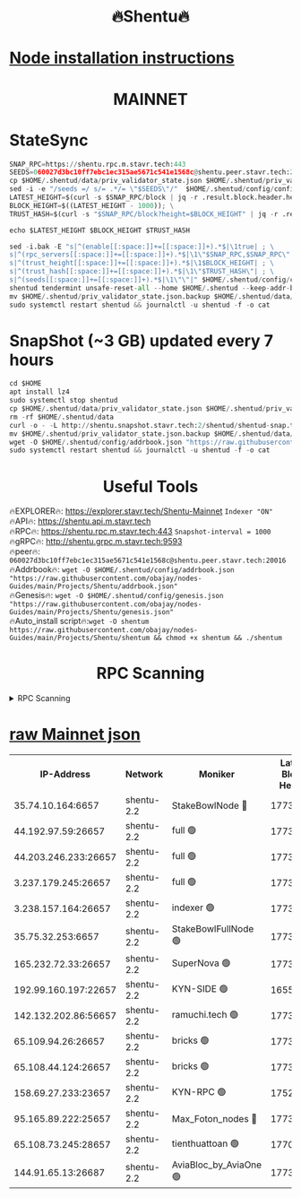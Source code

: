 <h1 align="center"> 🔥Shentu🔥</h1>

[Node installation instructions](https://github.com/obajay/nodes-Guides/tree/main/Projects/Shentu)
=
<h1 align="center"> MAINNET</h1>

# StateSync
```python
SNAP_RPC=https://shentu.rpc.m.stavr.tech:443
SEEDS=060027d3bc10ff7ebc1ec315ae5671c541e1568c@shentu.peer.stavr.tech:20016
cp $HOME/.shentud/data/priv_validator_state.json $HOME/.shentud/priv_validator_state.json.backup
sed -i -e "/seeds =/ s/= .*/= \"$SEEDS\"/"  $HOME/.shentud/config/config.toml
LATEST_HEIGHT=$(curl -s $SNAP_RPC/block | jq -r .result.block.header.height); \
BLOCK_HEIGHT=$((LATEST_HEIGHT - 1000)); \
TRUST_HASH=$(curl -s "$SNAP_RPC/block?height=$BLOCK_HEIGHT" | jq -r .result.block_id.hash)

echo $LATEST_HEIGHT $BLOCK_HEIGHT $TRUST_HASH

sed -i.bak -E "s|^(enable[[:space:]]+=[[:space:]]+).*$|\1true| ; \
s|^(rpc_servers[[:space:]]+=[[:space:]]+).*$|\1\"$SNAP_RPC,$SNAP_RPC\"| ; \
s|^(trust_height[[:space:]]+=[[:space:]]+).*$|\1$BLOCK_HEIGHT| ; \
s|^(trust_hash[[:space:]]+=[[:space:]]+).*$|\1\"$TRUST_HASH\"| ; \
s|^(seeds[[:space:]]+=[[:space:]]+).*$|\1\"\"|" $HOME/.shentud/config/config.toml
shentud tendermint unsafe-reset-all --home $HOME/.shentud --keep-addr-book
mv $HOME/.shentud/priv_validator_state.json.backup $HOME/.shentud/data/priv_validator_state.json
sudo systemctl restart shentud && journalctl -u shentud -f -o cat
```
# SnapShot (~3 GB) updated every 7 hours
```python
cd $HOME
apt install lz4
sudo systemctl stop shentud
cp $HOME/.shentud/data/priv_validator_state.json $HOME/.shentud/priv_validator_state.json.backup
rm -rf $HOME/.shentud/data
curl -o - -L http://shentu.snapshot.stavr.tech:2/shentud/shentud-snap.tar.lz4 | lz4 -c -d - | tar -x -C $HOME/.shentud --strip-components 2
mv $HOME/.shentud/priv_validator_state.json.backup $HOME/.shentud/data/priv_validator_state.json
wget -O $HOME/.shentud/config/addrbook.json "https://raw.githubusercontent.com/obajay/nodes-Guides/main/Projects/Shentu/addrbook.json"
sudo systemctl restart shentud && journalctl -u shentud -f -o cat
```

 <h1 align="center"> Useful Tools</h1>

🔥EXPLORER🔥:     https://explorer.stavr.tech/Shentu-Mainnet        `Indexer "ON"` \
🔥API🔥:          https://shentu.api.m.stavr.tech \
🔥RPC🔥:          https://shentu.rpc.m.stavr.tech:443              `Snapshot-interval = 1000` \
🔥gRPC🔥:         http://shentu.grpc.m.stavr.tech:9593 \
🔥peer🔥:         `060027d3bc10ff7ebc1ec315ae5671c541e1568c@shentu.peer.stavr.tech:20016` \
🔥Addrbook🔥:  `wget -O $HOME/.shentud/config/addrbook.json "https://raw.githubusercontent.com/obajay/nodes-Guides/main/Projects/Shentu/addrbook.json"` \
🔥Genesis🔥:  `wget -O $HOME/.shentud/config/genesis.json "https://raw.githubusercontent.com/obajay/nodes-Guides/main/Projects/Shentu/genesis.json"` \
🔥Auto_install script🔥:`wget -O shentum https://raw.githubusercontent.com/obajay/nodes-Guides/main/Projects/Shentu/shentum && chmod +x shentum && ./shentum`

<h1 align="center"> RPC Scanning</h1>

<details>
<summary>RPC Scanning</summary>

<h2 align="center"> We scan nodes in real time every 4 hours. And we provide the final result of RPC endpoints.
We cannot influence the operation of these nodes in any way. </h2>


```python
If Voting Power is higher than 0 --> then the Node is a validator of the network and may be subject to attack and be a potential threat to the chain.
```
```python
We marked such validators with a red symbol
```

</details>

[raw Mainnet json](https://rpc-check.shentum.stavr.tech/shentum/rpc-shentum-result.json)
=


<table><tr><th>IP-Address</th><th>Network</th><th>Moniker</th><th>Latest Block Height</th><th>Earliest Block Height</th><th>Catching Up</th><th>Tx Index</th><th>Voting Power</th><th>Scan Time</th></tr><tr><td>35.74.10.164:6657</td><td>shentu-2.2</td><td>StakeBowlNode 🔴</td><td>17736877</td><td>8308501</td><td>False</td><td>on</td><td>50178</td><td>2024-03-21T17:26:55.044599050UTC</td></tr><tr><td>44.192.97.59:26657</td><td>shentu-2.2</td><td>full 🟢</td><td>17736877</td><td>9786901</td><td>False</td><td>on</td><td>0</td><td>2024-03-21T17:26:51.686322166UTC</td></tr><tr><td>44.203.246.233:26657</td><td>shentu-2.2</td><td>full 🟢</td><td>17736879</td><td>9786901</td><td>False</td><td>on</td><td>0</td><td>2024-03-21T17:27:03.817844664UTC</td></tr><tr><td>3.237.179.245:26657</td><td>shentu-2.2</td><td>full 🟢</td><td>17736880</td><td>9786901</td><td>False</td><td>on</td><td>0</td><td>2024-03-21T17:27:12.585010626UTC</td></tr><tr><td>3.238.157.164:26657</td><td>shentu-2.2</td><td>indexer 🟢</td><td>17736882</td><td>9786901</td><td>False</td><td>on</td><td>0</td><td>2024-03-21T17:27:25.883563788UTC</td></tr><tr><td>35.75.32.253:6657</td><td>shentu-2.2</td><td>StakeBowlFullNode 🟢</td><td>17736886</td><td>10470762</td><td>False</td><td>on</td><td>0</td><td>2024-03-21T17:27:49.907135654UTC</td></tr><tr><td>165.232.72.33:26657</td><td>shentu-2.2</td><td>SuperNova 🟢</td><td>17736886</td><td>15936001</td><td>False</td><td>off</td><td>0</td><td>2024-03-21T17:27:48.645180256UTC</td></tr><tr><td>192.99.160.197:22657</td><td>shentu-2.2</td><td>KYN-SIDE 🟢</td><td>16552104</td><td>16083091</td><td>False</td><td>on</td><td>0</td><td>2024-03-21T17:28:42.316238379UTC</td></tr><tr><td>142.132.202.86:56657</td><td>shentu-2.2</td><td>ramuchi.tech 🟢</td><td>17736894</td><td>16196001</td><td>False</td><td>on</td><td>0</td><td>2024-03-21T17:28:32.643979958UTC</td></tr><tr><td>65.109.94.26:26657</td><td>shentu-2.2</td><td>bricks 🟢</td><td>17736895</td><td>16401001</td><td>False</td><td>on</td><td>0</td><td>2024-03-21T17:28:39.655968498UTC</td></tr><tr><td>65.108.44.124:26657</td><td>shentu-2.2</td><td>bricks 🟢</td><td>17736895</td><td>16401001</td><td>False</td><td>on</td><td>0</td><td>2024-03-21T17:28:42.631184440UTC</td></tr><tr><td>158.69.27.233:23657</td><td>shentu-2.2</td><td>KYN-RPC 🟢</td><td>17528125</td><td>16778677</td><td>False</td><td>on</td><td>0</td><td>2024-03-21T17:28:30.385652525UTC</td></tr><tr><td>95.165.89.222:25657</td><td>shentu-2.2</td><td>Max_Foton_nodes 🔴</td><td>17736889</td><td>17144052</td><td>False</td><td>on</td><td>2408</td><td>2024-03-21T17:28:02.901712233UTC</td></tr><tr><td>65.108.73.245:28657</td><td>shentu-2.2</td><td>tienthuattoan 🟢</td><td>17700110</td><td>17399930</td><td>False</td><td>on</td><td>0</td><td>2024-03-21T17:28:03.215450794UTC</td></tr><tr><td>144.91.65.13:26687</td><td>shentu-2.2</td><td>AviaBloc_by_AviaOne 🟢</td><td>17736888</td><td>17724341</td><td>False</td><td>off</td><td>0</td><td>2024-03-21T17:28:02.466864040UTC</td></tr></table>
